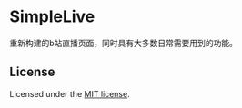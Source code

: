 # SimpleLive

重新构建的b站直播页面，同时具有大多数日常需要用到的功能。

## License

Licensed under the [MIT license](https://github.com/frontio-ai/vite-template/blob/main/LICENSE).
